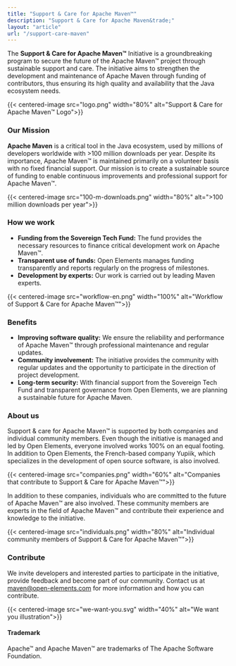 ```yaml
---
title: "Support & Care for Apache Maven™"
description: "Support & Care for Apache Maven&trade;"
layout: "article"
url: "/support-care-maven"
---
```

The **Support & Care for Apache Maven&trade;** Initiative is a groundbreaking program to secure the future of the Apache Maven&trade; project through sustainable support and care.
The initiative aims to strengthen the development and maintenance of Apache Maven through funding of contributors, thus ensuring its high quality and availability that the Java ecosystem needs.

{{< centered-image src="logo.png" width="80%" alt="Support & Care for Apache Maven&trade; Logo">}}

### Our Mission

**Apache Maven** is a critical tool in the Java ecosystem, used by millions of developers worldwide with >100 million downloads per year.
Despite its importance, Apache Maven&trade; is maintained primarily on a volunteer basis with no fixed financial support.
Our mission is to create a sustainable source of funding to enable continuous improvements and professional support for Apache Maven&trade;.

{{< centered-image src="100-m-downloads.png" width="80%" alt=">100 million downloads per year">}}

### How we work

- **Funding from the Sovereign Tech Fund:** The fund provides the necessary resources to finance critical development work on Apache Maven&trade;.
- **Transparent use of funds:** Open Elements manages funding transparently and reports regularly on the progress of milestones.
- **Development by experts:** Our work is carried out by leading Maven experts.

{{< centered-image src="workflow-en.png" width="100%" alt="Workflow of Support & Care for Apache Maven&trade;">}}

### Benefits

- **Improving software quality:** We ensure the reliability and performance of Apache Maven&trade; through professional maintenance and regular updates.
- **Community involvement:** The initiative provides the community with regular updates and the opportunity to participate in the direction of project development.
- **Long-term security:** With financial support from the Sovereign Tech Fund and transparent governance from Open Elements, we are planning a sustainable future for Apache Maven.

### About us

Support & care for Apache Maven&trade; is supported by both companies and individual community members.
Even though the initiative is managed and led by Open Elements, everyone involved works 100% on an equal footing.
In addition to Open Elements, the French-based company Yupiik, which specializes in the development of open source software, is also involved.

{{< centered-image src="companies.png" width="60%" alt="Companies that contribute to Support & Care for Apache Maven&trade;">}}

In addition to these companies, individuals who are committed to the future of Apache Maven&trade; are also involved.
These community members are experts in the field of Apache Maven&trade; and contribute their experience and knowledge to the initiative.

{{< centered-image src="individuals.png" width="80%" alt="Individual community members of Support & Care for Apache Maven&trade;">}}

### Contribute

We invite developers and interested parties to participate in the initiative, provide feedback and become part of our community.
Contact us at [maven@open-elements.com](mailto:maven@open-elements.com) for more information and how you can contribute.

{{< centered-image src="we-want-you.svg" width="40%" alt="We want you illustration">}}

#### Trademark

Apache&trade; and Apache Maven&trade; are trademarks of The Apache Software Foundation.
